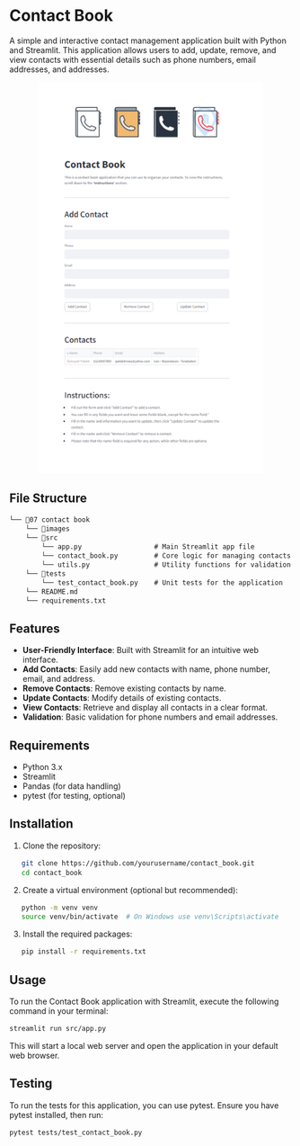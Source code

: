 # Contact Book

A simple and interactive contact management application built with Python and Streamlit. This application allows users to add, update, remove, and view contacts with essential details such as phone numbers, email addresses, and addresses.

<p align="center">
    <img src='./images/contact_book_app.png' alt='contact_book_app', width=400>
</p>

## File Structure
```
└── 📁07 contact book
    └── 📁images
    └── 📁src
        └── app.py                  # Main Streamlit app file
        └── contact_book.py         # Core logic for managing contacts
        └── utils.py                # Utility functions for validation
    └── 📁tests
        └── test_contact_book.py    # Unit tests for the application
    └── README.md
    └── requirements.txt
```

## Features

- **User-Friendly Interface**: Built with Streamlit for an intuitive web interface.
- **Add Contacts**: Easily add new contacts with name, phone number, email, and address.
- **Remove Contacts**: Remove existing contacts by name.
- **Update Contacts**: Modify details of existing contacts.
- **View Contacts**: Retrieve and display all contacts in a clear format.
- **Validation**: Basic validation for phone numbers and email addresses.

## Requirements

- Python 3.x
- Streamlit
- Pandas (for data handling)
- pytest (for testing, optional)


## Installation

1. Clone the repository:
```bash
   git clone https://github.com/yourusername/contact_book.git
   cd contact_book
```

2. Create a virtual environment (optional but recommended):
```bash
   python -m venv venv
   source venv/bin/activate  # On Windows use venv\Scripts\activate
```

3. Install the required packages:
```bash
   pip install -r requirements.txt
```

## Usage

To run the Contact Book application with Streamlit, execute the following command in your terminal:

```bash
streamlit run src/app.py
```
This will start a local web server and open the application in your default web browser.


## Testing

To run the tests for this application, you can use pytest. Ensure you have pytest installed, then run:
```bash
pytest tests/test_contact_book.py
```